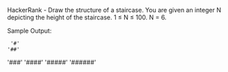 HackerRank - Draw the structure of a staircase. You are given an integer N depicting the height of the staircase. 1 ≤ N ≤ 100. N = 6.

Sample Output:

     '#'
    '##'
   '###'
  '####'
 '#####'
'######'